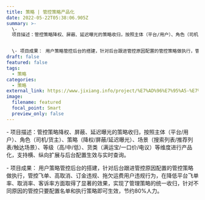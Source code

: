```yaml
---
title: 策略 | 管控策略产品化
date: 2022-05-22T05:38:06.905Z
summary: >-
  \-
  项目描述：管控策略降权、屏蔽、延迟曝光的策略收归，按照主体（平台/用户）、角色（司机/货主）、策略（降权/屏蔽/延迟曝光）、场景（搜索列表/推荐列表/触达场景）、等级（高/中/低）、货类（满运宝/一口价/电议）等维度进行产品化，支持横、纵向扩展与后台配置生效与实时查询。


  \- 项目成果： 用户策略管控后台的搭建，针对后台跟进管控原因配置的管控策略做执行，管控飞单、高取消、订金违规、拖欠运费用户违规行为，在降低平台飞单率、取消率、客诉率方面取得了显著的效果，实现了管理策略的统一收归，针对不同原因的管控只要配置名单和执行策略即可生效，节约80%人力。
draft: false
featured: false
tags:
  - 策略
categories:
  - 策略
external_link: https://www.jixiang.info/project/%E7%AD%96%E7%95%A5-%E7%AE%A1%E6%8E%A7%E7%AD%96%E7%95%A5%E4%BA%A7%E5%93%81%E5%8C%96/
image:
  filename: featured
  focal_point: Smart
  preview_only: false
---
```

\- 项目描述：管控策略降权、屏蔽、延迟曝光的策略收归，按照主体（平台/用户）、角色（司机/货主）、策略（降权/屏蔽/延迟曝光）、场景（搜索列表/推荐列表/触达场景）、等级（高/中/低）、货类（满运宝/一口价/电议）等维度进行产品化，支持横、纵向扩展与后台配置生效与实时查询。

\- 项目成果： 用户策略管控后台的搭建，针对后台跟进管控原因配置的管控策略做执行，管控飞单、高取消、订金违规、拖欠运费用户违规行为，在降低平台飞单率、取消率、客诉率方面取得了显著的效果，实现了管理策略的统一收归，针对不同原因的管控只要配置名单和执行策略即可生效，节约80%人力。